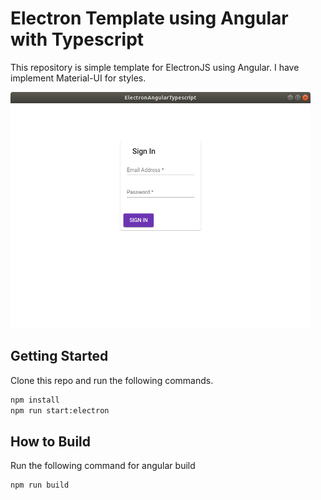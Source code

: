 # Electron Template using Angular with Typescript 
This repository is simple template for ElectronJS using Angular. I have implement Material-UI for styles.

<p align="left">
    <img alt="signin" src="signin.png" width="480" />
</p>

## Getting Started
Clone this repo and run the following commands.
```BASH
npm install
npm run start:electron
```

## How to Build
Run the following command for angular build
```BASH
npm run build
```